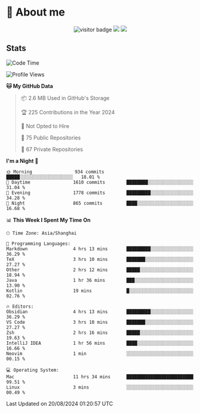 <!-- ![](https://youpai.roccoshi.top/img/20200804214216.png) -->

# 🧐 About me
 
<p align="center">
<img src="https://visitor-badge.laobi.icu/badge?page_id=Lincest.Lincest&title=hits" alt="visitor badge"/>
<a href="mailto:imroccoshi@gmail.com"><img src="https://img.shields.io/badge/gmail-imroccoshi%40gmail.com-red"></a>
<a href="https://blog.roccoshi.top"><img src="https://img.shields.io/badge/blog-roccoshi-green"></a>
</p>

## Stats

<!--START_SECTION:waka-->
![Code Time](http://img.shields.io/badge/Code%20Time-1%2C477%20hrs%2014%20mins-blue)

![Profile Views](http://img.shields.io/badge/Profile%20Views-1-blue)

**🐱 My GitHub Data** 

> 📦 2.6 MB Used in GitHub's Storage 
 > 
> 🏆 225 Contributions in the Year 2024
 > 
> 🚫 Not Opted to Hire
 > 
> 📜 75 Public Repositories 
 > 
> 🔑 67 Private Repositories 
 > 
**I'm a Night 🦉** 

```text
🌞 Morning                934 commits         █████░░░░░░░░░░░░░░░░░░░░   18.01 % 
🌆 Daytime                1610 commits        ████████░░░░░░░░░░░░░░░░░   31.04 % 
🌃 Evening                1778 commits        █████████░░░░░░░░░░░░░░░░   34.28 % 
🌙 Night                  865 commits         ████░░░░░░░░░░░░░░░░░░░░░   16.68 % 
```


📊 **This Week I Spent My Time On** 

```text
🕑︎ Time Zone: Asia/Shanghai

💬 Programming Languages: 
Markdown                 4 hrs 13 mins       █████████░░░░░░░░░░░░░░░░   36.29 % 
TeX                      3 hrs 10 mins       ███████░░░░░░░░░░░░░░░░░░   27.27 % 
Other                    2 hrs 12 mins       █████░░░░░░░░░░░░░░░░░░░░   18.94 % 
Java                     1 hr 36 mins        ███░░░░░░░░░░░░░░░░░░░░░░   13.90 % 
Kotlin                   19 mins             █░░░░░░░░░░░░░░░░░░░░░░░░   02.76 % 

🔥 Editors: 
Obsidian                 4 hrs 13 mins       █████████░░░░░░░░░░░░░░░░   36.29 % 
VS Code                  3 hrs 10 mins       ███████░░░░░░░░░░░░░░░░░░   27.27 % 
Zsh                      2 hrs 16 mins       █████░░░░░░░░░░░░░░░░░░░░   19.63 % 
IntelliJ IDEA            1 hr 56 mins        ████░░░░░░░░░░░░░░░░░░░░░   16.66 % 
Neovim                   1 min               ░░░░░░░░░░░░░░░░░░░░░░░░░   00.15 % 

💻 Operating System: 
Mac                      11 hrs 34 mins      █████████████████████████   99.51 % 
Linux                    3 mins              ░░░░░░░░░░░░░░░░░░░░░░░░░   00.49 % 
```


 Last Updated on 20/08/2024 01:20:57 UTC
<!--END_SECTION:waka-->


